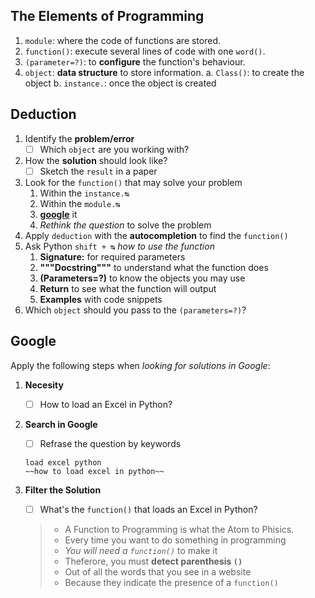 ## The Elements of Programming

1. `module`: where the code of functions are stored.
2. `function()`: execute several lines of code with one `word()`.
3. `(parameter=?)`: to **configure** the function's behaviour.
4. `object`: **data structure** to store information.
   a. `Class()`: to create the object
   b. `instance.`: once the object is created

## Deduction

1. Identify the **problem/error**
   - [ ] Which `object` are you working with?
2. How the **solution** should look like?
   - [ ] Sketch the `result` in a paper
3. Look for the `function()` that may solve your problem
    1. Within the `instance.↹`
    2. Within the `module.↹`
    3. [**google**](#google) it
    4. *Rethink the question* to solve the problem
4. Apply `deduction` with the **autocompletion** to find the `function()`
5. Ask Python `shift + ↹` *how to use the function*
    1. **Signature:** for required parameters
    2. **"""Docstring"""** to understand what the function does
    3. **(Parameters=?)** to know the objects you may use
    4. **Return** to see what the function will output
    5. **Examples** with code snippets
6. Which `object` should you pass to the `(parameters=?)`?

## Google

Apply the following steps when *looking for solutions in Google*:

1. **Necesity**
    - [ ] How to load an Excel in Python?

2. **Search in Google**
    - [ ] Refrase the question by keywords
  
    ```
    load excel python
    ~~how to load excel in python~~
    ```

3. **Filter the Solution**
    - [ ] What's the `function()` that loads an Excel in Python?

    > - A Function to Programming is what the Atom to Phisics.
    > - Every time you want to do something in programming
    > - *You will need a `function()`* to make it
    > - Theferore, you must **detect parenthesis `()`**
    > - Out of all the words that you see in a website
    > - Because they indicate the presence of a `function()`